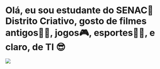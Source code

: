 <h1>Olá, eu sou estudante do SENAC🦾 Distrito Criativo, gosto de filmes antigos👨‍🦳, jogos🎮, esportes🏃‍♂️, e claro, de TI 😎</h1>
<img src="https://encrypted-tbn0.gstatic.com/images?q=tbn:ANd9GcQqsabvWglwmWbD5ru0ECmKZB2MHpjn7DhdbQ&s" />

